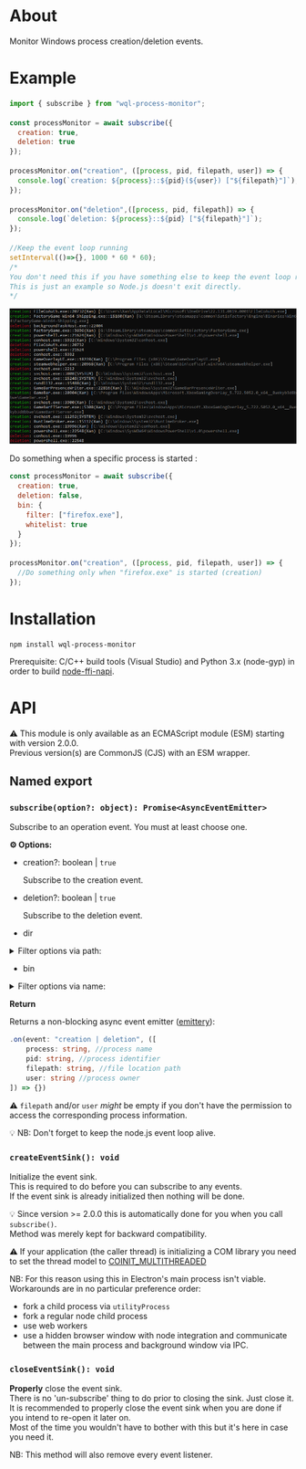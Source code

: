 About
=====

Monitor Windows process creation/deletion events.

Example
=======

```js
import { subscribe } from "wql-process-monitor";

const processMonitor = await subscribe({
  creation: true,
  deletion: true
});

processMonitor.on("creation", ([process, pid, filepath, user]) => {
  console.log(`creation: ${process}::${pid}(${user}) ["${filepath}"]`);
});

processMonitor.on("deletion",([process, pid, filepath]) => {
  console.log(`deletion: ${process}::${pid} ["${filepath}"]`);
});

//Keep the event loop running
setInterval(()=>{}, 1000 * 60 * 60);
/*
You don't need this if you have something else to keep the event loop running.
This is just an example so Node.js doesn't exit directly.
*/
```

<p align="center">
<img src="https://github.com/xan105/node-processMonitor/raw/main/screenshot/example.png">
</p>

Do something when a specific process is started :

```js
const processMonitor = await subscribe({
  creation: true,
  deletion: false,
  bin: {
    filter: ["firefox.exe"],
    whitelist: true
  }
});

processMonitor.on("creation", ([process, pid, filepath, user]) => {
  //Do something only when "firefox.exe" is started (creation)
});
```

Installation
============

```
npm install wql-process-monitor
```

Prerequisite: C/C++ build tools (Visual Studio) and Python 3.x (node-gyp) in order to build [node-ffi-napi](https://www.npmjs.com/package/ffi-napi).

API
===

⚠️ This module is only available as an ECMAScript module (ESM) starting with version 2.0.0.<br />
Previous version(s) are CommonJS (CJS) with an ESM wrapper.

## Named export

### `subscribe(option?: object): Promise<AsyncEventEmitter>`

Subscribe to an operation event. You must at least choose one.

**⚙️ Options:**

- creation?: boolean | `true`

  Subscribe to the creation event.

- deletion?: boolean | `true`

	Subscribe to the deletion event.

- dir

<details><summary>Filter options via path:</summary>

  + filter?: string[] | `[] (none)`
  
    Exclude events originating from a list of path(s). This can be a full path or a part of it.<br/>
    Path separator can either be `/` (Unix) or `\\` (Windows).
    
  + whitelist?: boolean | `false`

    Turn the above filter option into a whitelist instead of a blacklist.<br/>
    Only the events originating from the list will be allowed.
    
    ⚠️ When filtering by executable path you won't be able to catch any elevated process event. Unless you are also elevated. 
    This is a Windows permission issue: 
    
    WMI `executablePath` requires `SeDebugPrivilege` permission in this case. This token is automatically granted when running with admin privileges. You can set this permission for regular user via group policy but this is considered a security risk. 
    NB: Please be advised that this library doesn't try to adjust token privilege.

    ⚠️ There is a hard limit to the number of elements you can filter depending on how complex the query is
    which will cause WMI to return `WBEM_E_QUOTA_VIOLATION`.

    💡 In such cases consider implementing your own filter on top of the event emitter result instead.

</details>
  
- bin

<details><summary>Filter options via name:</summary>

  + filter?: string[] | `[] (none)`
  
    List of process to exclude.<br/>
    eg: ["firefox.exe", "chrome.exe", ...]
    
  + whitelist?: boolean | `false`

	  Turn the above filter option into a whitelist instead of a blacklist.<br/>
    Only the process from the list will be allowed.

    ⚠ ️There is a hard limit to the number of elements you can filter depending on how complex the query is which will cause WMI to return `WBEM_E_QUOTA_VIOLATION`.

    💡 In such case consider implementing your own filter on top of the event emitter result instead.

</details>

**Return**

Returns a non-blocking async event emitter ([emittery](https://github.com/sindresorhus/emittery)):

```ts
.on(event: "creation | deletion", ([
    process: string, //process name
    pid: string, //process identifier
    filepath: string, //file location path
    user: string //process owner
]) => {})
```

⚠️ `filepath` and/or `user` _might_ be empty if you don't have the permission to access the corresponding process information.

💡 NB: Don't forget to keep the node.js event loop alive.

### `createEventSink(): void`

Initialize the event sink.<br/>
This is required to do before you can subscribe to any events.<br/>
If the event sink is already initialized then nothing will be done.

💡 Since version >= 2.0.0 this is automatically done for you when you call `subscribe()`.<br/>
Method was merely kept for backward compatibility.

⚠️ If your application (the caller thread) is initializing a COM library you need to set the thread model to [COINIT_MULTITHREADED](https://docs.microsoft.com/en-us/windows/win32/api/combaseapi/nf-combaseapi-coinitializeex)

NB: For this reason using this in Electron's main process isn't viable. Workarounds are in no particular preference order:

- fork a child process via `utilityProcess`
- fork a regular node child process
- use web workers
- use a hidden browser window with node integration and communicate between the main process and background window via IPC.

### `closeEventSink(): void`

**Properly** close the event sink.<br/>
There is no 'un-subscribe' thing to do prior to closing the sink. Just close it.<br/>
It is recommended to properly close the event sink when you are done if you intend to re-open it later on.<br/>
Most of the time you wouldn't have to bother with this but it's here in case you need it.

NB: This method will also remove every event listener.
